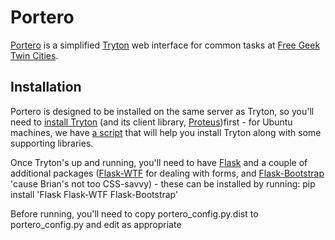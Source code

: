 Portero
=======
[Portero](http://github.com/freegeektwincities/portero) is a simplified [Tryton](http://tryton.org) web interface for common tasks at [Free Geek Twin Cities](http://freegeektwincities.org).


Installation
------------
Portero is designed to be installed on the same server as Tryton, so you'll need to [install Tryton](http://doc.tryton.org/2.6/trytond/doc/topics/install.html) (and its client library, [Proteus](http://pypi.python.org/pypi/proteus))first - for Ubuntu machines, we have [a script](https://raw.github.com/FreeGeekTwinCities/fgtc-erp-scripts/master/tryton-2.6-installer.sh) that will help you install Tryton along with some supporting libraries.

Once Tryton's up and running, you'll need to have [Flask](http://flask.pocoo.org/) and a couple of additional packages ([Flask-WTF](http://pypi.python.org/pypi/Flask-WTF) for dealing with forms, and [Flask-Bootstrap](http://pypi.python.org/pypi/Flask-Bootstrap) 'cause Brian's not too CSS-savvy) - these can be installed by running:
	pip install 'Flask Flask-WTF Flask-Bootstrap'

Before running, you'll need to copy portero_config.py.dist to portero_config.py and edit as appropriate

